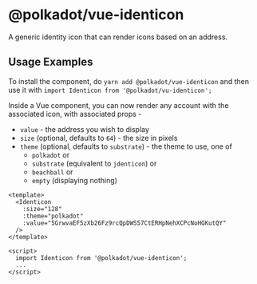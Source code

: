 # @polkadot/vue-identicon

A generic identity icon that can render icons based on an address.

## Usage Examples

To install the component, do `yarn add @polkadot/vue-identicon` and then use it with `import Identicon from '@polkadot/vu-identicon';`

Inside a Vue component, you can now render any account with the associated icon, with associated props -

- `value` - the address you wish to display
- `size` (optional, defaults to `64`) - the size in pixels
- `theme` (optional, defaults to `substrate`) - the theme to use, one of
  - `polkadot` or
  - `substrate` (equivalent to `jdenticon`) or
  - `beachball` or
  - `empty` (displaying nothing)

```
<template>
  <Identicon
    :size="128"
    :theme="polkadot"
    :value="5GrwvaEF5zXb26Fz9rcQpDWS57CtERHpNehXCPcNoHGKutQY"
  />
</template>

<script>
  import Identicon from '@polkadot/vue-identicon';
  ...
</script>
```
